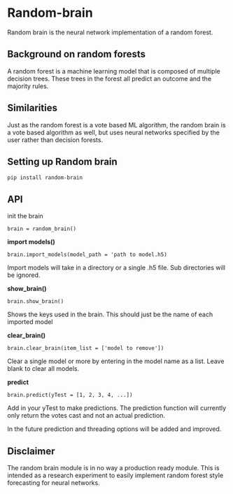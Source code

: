 # Random-brain

Random brain is the neural network implementation of a random forest.

## Background on random forests
A random forest is a machine learning model that is composed of multiple decision trees. These trees in the forest all predict an outcome and the majority rules.

## Similarities
Just as the random forest is a vote based ML algorithm, the random brain is a vote based algorithm as well, but uses neural networks specified by the user rather than decision forests.

## Setting up Random brain
```
pip install random-brain
```

## API
init the brain
```
brain = random_brain()
```

**import models()**
```
brain.import_models(model_path = 'path to model.h5)
```
Import models will take in a directory or a single .h5 file. Sub directories will be ignored.

**show_brain()**
```
brain.show_brain()
```
Shows the keys used in the brain. This should just be the name of each imported model


**clear_brain()**
```
brain.clear_brain(item_list = ['model to remove'])
```
Clear a single model or more by entering in the model name as a list. Leave blank to clear all models.

**predict**
```
brain.predict(yTest = [1, 2, 3, 4, ...])
```
Add in your yTest to make predictions. The prediction function will currently only return the votes cast and not an actual prediction.

In the future prediction and threading options will be added and improved.

## Disclaimer
The random brain module is in no way a production ready module. This is intended as a research experiment to easily implement random forest style forecasting for neural networks. 
